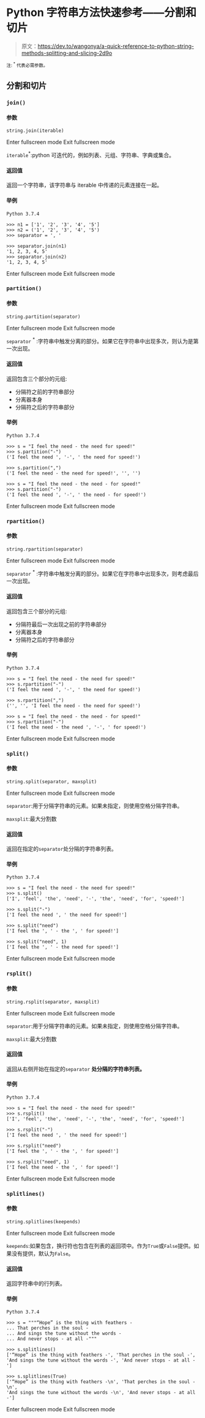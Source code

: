 # Python 字符串方法快速参考——分割和切片

> 原文：<https://dev.to/wangonya/a-quick-reference-to-python-string-methods-splitting-and-slicing-2d9o>

<small>注: <sup>*</sup> 代表必需参数。</small>

## 分割和切片

### `join()`

#### 参数

```
string.join(iterable) 
```

Enter fullscreen mode Exit fullscreen mode

`iterable`<sup>*</sup>:python 可迭代的，例如列表、元组、字符串、字典或集合。

#### 返回值

返回一个字符串，该字符串与 iterable 中传递的元素连接在一起。

#### 举例

```
Python 3.7.4

>>> n1 = ['1', '2', '3', '4', '5']
>>> n2 = ('1', '2', '3', '4', '5')
>>> separator = ', '

>>> separator.join(n1)
'1, 2, 3, 4, 5'
>>> separator.join(n2)
'1, 2, 3, 4, 5' 
```

Enter fullscreen mode Exit fullscreen mode

### `partition()`

#### 参数

```
string.partition(separator) 
```

Enter fullscreen mode Exit fullscreen mode

`separator` <sup>*</sup> :字符串中触发分离的部分。如果它在字符串中出现多次，则认为是第一次出现。

#### 返回值

返回包含三个部分的元组:

*   分隔符之前的字符串部分
*   分离器本身
*   分隔符之后的字符串部分

#### 举例

```
Python 3.7.4

>>> s = "I feel the need - the need for speed!"
>>> s.partition("-")
('I feel the need ', '-', ' the need for speed!')

>>> s.partition(",")
('I feel the need - the need for speed!', '', '')

>>> s = "I feel the need - the need - for speed!"
>>> s.partition("-")
('I feel the need ', '-', ' the need - for speed!') 
```

Enter fullscreen mode Exit fullscreen mode

### `rpartition()`

#### 参数

```
string.rpartition(separator) 
```

Enter fullscreen mode Exit fullscreen mode

`separator` <sup>*</sup> :字符串中触发分离的部分。如果它在字符串中出现多次，则考虑最后一次出现。

#### 返回值

返回包含三个部分的元组:

*   分隔符最后一次出现之前的字符串部分
*   分离器本身
*   分隔符之后的字符串部分

#### 举例

```
Python 3.7.4

>>> s = "I feel the need - the need for speed!"
>>> s.rpartition("-")
('I feel the need ', '-', ' the need for speed!')

>>> s.rpartition(",")
('', '', 'I feel the need - the need for speed!')

>>> s = "I feel the need - the need - for speed!"
>>> s.rpartition("-")
('I feel the need - the need ', '-', ' for speed!') 
```

Enter fullscreen mode Exit fullscreen mode

### `split()`

#### 参数

```
string.split(separator, maxsplit) 
```

Enter fullscreen mode Exit fullscreen mode

`separator`:用于分隔字符串的元素。如果未指定，则使用空格分隔字符串。

`maxsplit`:最大分割数

#### 返回值

返回在指定的`separator`处分隔的字符串列表。

#### 举例

```
Python 3.7.4

>>> s = "I feel the need - the need for speed!"
>>> s.split()
['I', 'feel', 'the', 'need', '-', 'the', 'need', 'for', 'speed!']

>>> s.split("-")
['I feel the need ', ' the need for speed!']

>>> s.split("need")
['I feel the ', ' - the ', ' for speed!']

>>> s.split("need", 1)
['I feel the ', ' - the need for speed!'] 
```

Enter fullscreen mode Exit fullscreen mode

### `rsplit()`

#### 参数

```
string.rsplit(separator, maxsplit) 
```

Enter fullscreen mode Exit fullscreen mode

`separator`:用于分隔字符串的元素。如果未指定，则使用空格分隔字符串。

`maxsplit`:最大分割数

#### 返回值

返回从右侧开始在指定的`separator` **处分隔的字符串列表。**

#### 举例

```
Python 3.7.4

>>> s = "I feel the need - the need for speed!"
>>> s.rsplit()
['I', 'feel', 'the', 'need', '-', 'the', 'need', 'for', 'speed!']

>>> s.rsplit("-")
['I feel the need ', ' the need for speed!']

>>> s.rsplit("need")
['I feel the ', ' - the ', ' for speed!']

>>> s.rsplit("need", 1)
['I feel the need - the ', ' for speed!'] 
```

Enter fullscreen mode Exit fullscreen mode

### `splitlines()`

#### 参数

```
string.splitlines(keepends) 
```

Enter fullscreen mode Exit fullscreen mode

`keepends`:如果包含，换行符也包含在列表的返回项中。作为`True`或`False`提供。如果没有提供，默认为`False`。

#### 返回值

返回字符串中的行列表。

#### 举例

```
Python 3.7.4

>>> s = """“Hope” is the thing with feathers -
... That perches in the soul -
... And sings the tune without the words -
... And never stops - at all -"""

>>> s.splitlines()
['“Hope” is the thing with feathers -', 'That perches in the soul -', 
'And sings the tune without the words -', 'And never stops - at all -']

>>> s.splitlines(True)
['“Hope” is the thing with feathers -\n', 'That perches in the soul -\n', 
'And sings the tune without the words -\n', 'And never stops - at all -'] 
```

Enter fullscreen mode Exit fullscreen mode